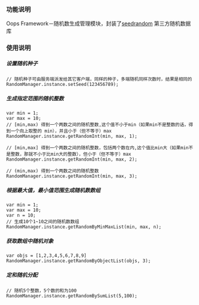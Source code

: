 ### 功能说明
Oops Framework－随机数生成管理模块，封装了[seedrandom](https://www.npmjs.com/package/seedrandom) 第三方随机数据库

### 使用说明
##### 设置随机种子
```
// 随机种子可由服务端派发给其它客户端，同样的种子，多端随机同样次数时，结果是相同的
RandomManager.instance.setSeed(123456789);
```

##### 生成指定范围的随机整数
```
var min = 1;
var max = 10;
// [min,max) 得到一个两数之间的随机整数,这个值不小于min（如果min不是整数的话，得到一个向上取整的 min），并且小于（但不等于）max  
RandomManager.instance.getRandomInt(min, max, 1);

// [min,max] 得到一个两数之间的随机整数，包括两个数在内,这个值比min大（如果min不是整数，那就不小于比min大的整数），但小于（但不等于）max
RandomManager.instance.getRandomInt(min, max, 2);

// (min,max) 得到一个两数之间的随机整数
RandomManager.instance.getRandomInt(min, max, 3);
```

##### 根据最大值，最小值范围生成随机数数组
```
var min = 1;
var max = 10;
var n = 10;
// 生成10个1~10之间的随机数数组
RandomManager.instance.getRandomByMinMaxList(min, max, n);
```

##### 获取数组中随机对象
```
var objs = [1,2,3,4,5,6,7,8,9]
RandomManager.instance.getRandomByObjectList(objs, 3);
```

##### 定和随机分配
```
// 随机5个整数，5个数的和为100
RandomManager.instance.getRandomBySumList(5,100);
```